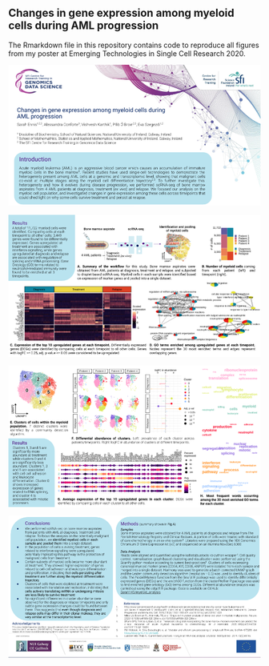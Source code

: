 ## Changes in gene expression among myeloid cells during AML progression

The Rmarkdown file in this repository contains code to reproduce all figures from my poster at Emerging Technologies in Single Cell Research 2020.

![](https://github.com/Sarah145/myeloid_analysis/blob/master/imgs/slide1.png)

![](https://github.com/Sarah145/myeloid_analysis/blob/master/imgs/slide2.png)

![](https://github.com/Sarah145/myeloid_analysis/blob/master/imgs/slide3.png)

![](https://github.com/Sarah145/myeloid_analysis/blob/master/imgs/slide4.png)
